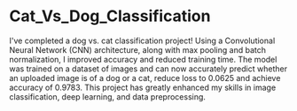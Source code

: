 # Cat_Vs_Dog_Classification
I've completed a dog vs. cat classification project! Using a Convolutional Neural Network (CNN) architecture, along with max pooling and batch normalization, I improved accuracy and reduced training time. The model was trained on a dataset of images and can now accurately predict whether an uploaded image is of a dog or a cat, reduce loss to 0.0625 and achieve accuracy of 0.9783. This project has greatly enhanced my skills in image classification, deep learning, and data preprocessing.
